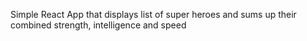 Simple React App that displays list of super heroes and sums up their combined strength, intelligence and speed 
